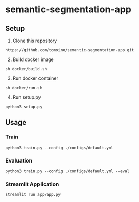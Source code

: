 # semantic-segmentation-app
## Setup
1. Clone this repository
```
https://github.com/tomoino/semantic-segmentation-app.git
```
2. Build docker image
```
sh docker/build.sh
```
3. Run docker container
```
sh docker/run.sh
```
4. Run setup.py
```
python3 setup.py
```

## Usage
### Train
```
python3 train.py --config ./configs/default.yml
```

### Evaluation
```
python3 train.py --config ./configs/default.yml --eval
```

### Streamlit Application
```
streamlit run app/app.py
```
